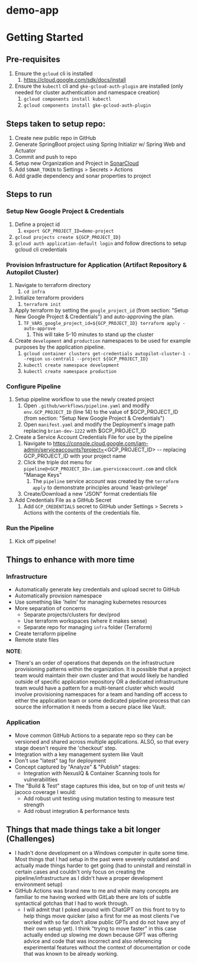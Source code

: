 # demo-app

# Getting Started

## Pre-requisites
1. Ensure the `gcloud` cli is installed 
    1. https://cloud.google.com/sdk/docs/install
2. Ensure the `kubectl` cli and `gke-gcloud-auth-plugin` are installed (only needed for cluster authentication and namespace creation)
    1. `gcloud components install kubectl`
    2. `gcloud components install gke-gcloud-auth-plugin`

## Steps taken to setup repo:
1. Create new public repo in GitHub 
2. Generate SpringBoot project using Spring Initializr w/ Spring Web and Actuator
3. Commit and push to repo
4. Setup new Organization and Project in [SonarCloud](https://sonarcloud.io/)
5. Add `SONAR_TOKEN` to Settings > Secrets > Actions
6. Add gradle dependency and sonar properties to project

## Steps to run

### Setup New Google Project & Credentials
1. Define a project id 
    1. `export GCP_PROJECT_ID=demo-project`
2. `gcloud projects create ${GCP_PROJECT_ID}`
3. `gcloud auth application-default login` and follow directions to setup gcloud cli credentials

### Provision Infrastructure for Application (Artifact Repository & Autopilot Cluster)
1. Navigate to terraform directory
    1. `cd infra`
2. Initialize terraform providers
    1. `terraform init`
3. Apply terraform by setting the `google_project_id` (from section: "Setup New Google Project & Credentials") and auto-approving the plan.
    1. `TF_VARS_google_project_id=${GCP_PROJECT_ID} terraform apply -auto-approve`
        1. This will take 5-10 minutes to stand up the cluster
4. Create `development` and `production` namespaces to be used for example purposes by the application pipeline.
    1. `gcloud container clusters get-credentials autopilot-cluster-1 --region us-central1 --project ${GCP_PROJECT_ID}`
    2. `kubectl create namespace development`
    3. `kubectl create namespace production`

### Configure Pipeline 
1. Setup pipeline workflow to use the newly created project
    1. Open `.github/workflows/pipeline.yaml` and modify `env.GCP_PROJECT_ID` (line 14) to the value of $GCP_PROJECT_ID (from section: "Setup New Google Project & Credentials")
    2. Open `manifest.yaml` and modify the Deployment's image path replacing `brian-dev-1222` with $GCP_PROJECT_ID
2. Create a Service Account Credentials File for use by the pipeline
    1. Navigate to https://console.cloud.google.com/iam-admin/serviceaccounts?project=<GCP_PROJECT_ID> -- replacing GCP_PROJECT_ID with your project name
    2. Click the triple dot menu for `pipeline@<GCP_PROJECT_ID>.iam.gserviceaccount.com` and click "Manage Keys"
        1. The `pipeline` service account was created by the `terraform apply` to demonstrate principles around 'least-privilege'
    3. Create/Download a new "JSON" format credentials file
3. Add Credentials File as a GitHub Secret
    1. Add `GCP_CREDENTIALS` secret to GitHub under Settings > Secrets > Actions with the contents of the credentials file.

### Run the Pipeline
1. Kick off pipeline!

## Things to enhance with more time
### Infrastructure
- Automatically generate key credentials and upload secret to GitHub 
- Automatically provision namespace 
- Use something like 'helm' for managing kubernetes resources
- More separation of concerns
    - Separate projects/clusters for dev/prod 
    - Use terraform workspaces (where it makes sense)
    - Separate repo for managing `infra` folder (Terraform)
- Create terraform pipeline
- Remote state files

**NOTE**:
  - There's an order of operations that depends on the infrastructure provisioning patterns within the organization. It is possible that a project team would maintain their own cluster and that would likely be handled outside of specific application repository OR a dedicated infrastructure team would have a pattern for a multi-tenant cluster which would involve provisioning namespaces for a team and handing off access to either the application team or some dedicated pipeline process that can source the information it needs from a secure place like Vault.

### Application
- Move common GitHub Actions to a separate repo so they can be versioned and shared across multiple applications. ALSO, so that every stage doesn't require the 'checkout' step.
- Integration with a key management system like Vault
- Don't use "latest" tag for deployment
- Concept captured by "Analyze" & "Publish" stages:
    - Integration with NexusIQ & Container Scanning tools for vulnerabilities
- The "Build & Test" stage captures this idea, but on top of unit tests w/ jacoco coverage I would:
    - Add robust unit testing using mutation testing to measure test strength
    - Add robust integration & performance tests

## Things that made things take a bit longer (Challenges)
- I hadn't done development on a Windows computer in quite some time. Most things that I had setup in the past were severely outdated and actually made things harder to get going (had to uninstall and reinstall in certain cases and couldn't only focus on creating the pipeline/infrastructure as I didn't have a proper development environment setup)
- GitHub Actions was brand new to me and while many concepts are familiar to me having worked with GitLab there are lots of subtle syntactical gotchas that I had to work through.
     - I will admit that I poked around with ChatGPT on this front to try to help things move quicker (also a first for me as most clients I've worked with so far don't allow public GPTs and do not have any of their own setup yet). I think "trying to move faster" in this case actually ended up slowing me down because GPT was offering advice and code that was incorrect and also referencing experimental features without the context of documentation or code that was known to be already working.
